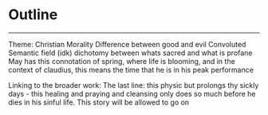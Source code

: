 # Outline
---
Theme: Christian Morality
Difference between good and evil
Convoluted
Semantic field (idk)
dichotomy between whats sacred and what is profane
May has this connotation of spring, where life is blooming, and in the context of claudius, this means the time that he is in his peak performance


Linking to the broader work: The last line: this physic but prolongs thy sickly days - this healing and praying and cleansing only does so much before he dies in his sinful life. This story will be allowed to go on

